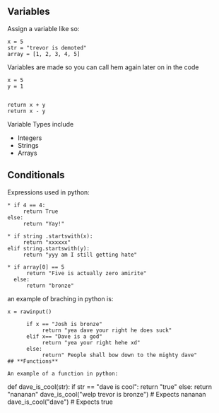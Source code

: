 ## **Variables**

Assign a variable like so:

```
x = 5
str = "trevor is demoted"
array = [1, 2, 3, 4, 5]
```

Variables are made so you can call hem again later on in the code

```
x = 5
y = 1


return x + y
return x - y
```

Variable Types include
* Integers
* Strings
* Arrays


## **Conditionals**
Expressions used in python:

```
* if 4 == 4:
     return True
else:
     return "Yay!"

* if string .startswith(x):
     return "xxxxxx"
elif string.startswith(y):
     return "yyy am I still getting hate"

* if array[0] == 5
      return "Five is actually zero amirite"
  else: 
      return "bronze"

```
an example of braching in python is:

```
x = rawinput()

      if x == "Josh is bronze"
           return "yea dave your right he does suck"
      elif x== "Dave is a god"
           return "yea your right hehe xd"
      else:
           return" People shall bow down to the mighty dave"
## **Functions**

An example of a function in python:

```
def dave_is_cool(str):
  if str == "dave is cool":
    return "true"
  else:
    return "nananan"
dave_is_cool("welp trevor is bronze") # Expects nananan
dave_is_cool("dave") # Expects true
